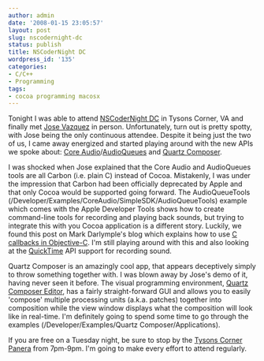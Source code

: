 ```yaml
---
author: admin
date: '2008-01-15 23:05:57'
layout: post
slug: nscodernight-dc
status: publish
title: NSCoderNight DC
wordpress_id: '135'
categories:
- C/C++
- Programming
tags:
- cocoa programming macosx
---
```


Tonight I was able to attend [NSCoderNight
DC](http://nscodernight.com/?cat=6) in Tysons Corner, VA and finally met
[Jose Vazquez](http://greenmango.org/) in person. Unfortunately, turn
out is pretty spotty, with Jose being the only continuous attendee.
Despite it being just the two of us, I came away energized and started
playing around with the new APIs we spoke about: [Core
Audio](http://developer.apple.com/documentation/MusicAudio/Conceptual/CoreAudioOverview/Introduction/chapter_1_section_1.html#//apple_ref/doc/uid/TP40003577-CH1-SW1)/[AudioQueues](http://developer.apple.com/documentation/MusicAudio/Conceptual/AudioQueueProgrammingGuide/Introduction/chapter_1_section_1.html#//apple_ref/doc/uid/TP40005343-CH1-SW1)
and [Quartz
Composer](http://developer.apple.com/graphicsimaging/quartzcomposer/).

I was shocked when Jose explained that the Core Audio and AudioQueues
tools are all Carbon (i.e. plain C) instead of Cocoa. Mistakenly, I was
under the impression that Carbon had been officially deprecated by Apple
and that only Cocoa would be supported going forward. The
AudioQueueTools
(/Developer/Examples/CoreAudio/SimpleSDK/AudioQueueTools) example which
comes with the Apple Developer Tools shows how to create command-line
tools for recording and playing back sounds, but trying to integrate
this with you Cocoa application is a different story. Luckily, we found
this post on Mark Darlymple's blog which explains how to use [C
callbacks in
Objective-C](http://borkwarellc.wordpress.com/2007/09/13/c-callbacks-in-objc/).
I'm still playing around with this and also looking at the
[QuickTime](http://developer.apple.com/quicktime/) API support for
recording sound.

Quartz Composer is an amazingly cool app, that appears deceptively
simply to throw something together with. I was blown away by Jose's demo
of it, having never seen it before. The visual programming environment,
[Quartz Composer
Editor](http://developer.apple.com/graphicsimaging/quartz/quartzcomposer.html),
has a fairly straight-forward GUI and allows you to easily 'compose'
multiple processing units (a.k.a. patches) together into composition
while the view window displays what the composition will look like in
real-time. I'm definitely going to spend some time to go through the
examples (/Developer/Examples/Quartz Composer/Applications).

If you are free on a Tuesday night, be sure to stop by the [Tysons
Corner
Panera](http://maps.google.com/maps?f=q&hl=en&geocode=&time=&date=&ttype=&q=8365+Leesburg+Pike,+Vienna,+VA+22182+(Panera+Bread)&sll=38.878131,-77.278595&sspn=0.009689,0.0156&ie=UTF8&om=1&ll=38.931038,-77.230368&spn=0.043267,0.079479&z=14&iwloc=addr&source=embed)
from 7pm-9pm. I'm going to make every effort to attend regularly.
